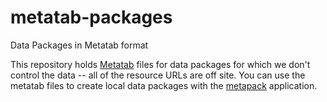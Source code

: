 # metatab-packages
Data Packages in Metatab format

This repository holds [Metatab](http://metatab.org) files for data packages for which we don't control the data -- all of the resource URLs are off site. You can use the metatab files to create local data packages with the [metapack](https://github.com/CivicKnowledge/metapack) application.
